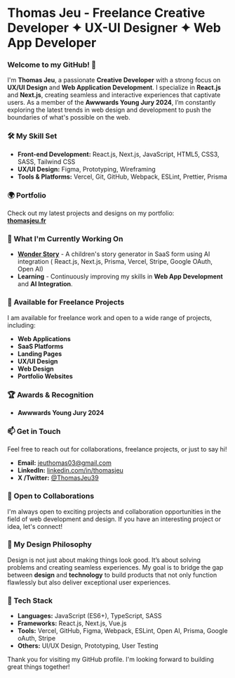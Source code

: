 # Thomas Jeu - Freelance Creative Developer ✦ UX-UI Designer ✦ Web App Developer

### Welcome to my GitHub! 👋

I'm **Thomas Jeu**, a passionate **Creative Developer** with a strong focus on **UX/UI Design** and **Web Application Development**. I specialize in **React.js** and **Next.js**, creating seamless and interactive experiences that captivate users. As a member of the **Awwwards Young Jury 2024**, I’m constantly exploring the latest trends in web design and development to push the boundaries of what's possible on the web.

### 🛠️ My Skill Set
- **Front-end Development:** React.js, Next.js, JavaScript, HTML5, CSS3, SASS, Tailwind CSS
- **UX/UI Design:** Figma, Prototyping, Wireframing
- **Tools & Platforms:** Vercel, Git, GitHub, Webpack, ESLint, Prettier, Prisma

### 🌍 Portfolio
Check out my latest projects and designs on my portfolio:  
[**thomasjeu.fr**](https://thomasjeu.fr)

### 🚀 What I'm Currently Working On
- **[Wonder Story](https://wonder-story.app)** - A children's story generator in SaaS form using AI integration ( React.js, Next.js, Prisma, Vercel, Stripe, Google OAuth, Open AI)
- **Learning** - Continuously improving my skills in **Web App Development** and **AI Integration**.

### 💼 Available for Freelance Projects
I am available for freelance work and open to a wide range of projects, including:
- **Web Applications**
- **SaaS Platforms**
- **Landing Pages**
- **UX/UI Design**
- **Web Design**
- **Portfolio Websites**

### 🏆 Awards & Recognition
- **Awwwards Young Jury 2024**

### 📫 Get in Touch
Feel free to reach out for collaborations, freelance projects, or just to say hi!
- **Email:** [jeuthomas03@gmail.com](mailto:jeuthomas03@gmail.com)
- **LinkedIn:** [linkedin.com/in/thomasjeu](https://www.linkedin.com/in/thomasjeuhttps://www.linkedin.com/in/thomasjeu/)
- **X /Twitter:** [@ThomasJeu39](https://x.com/ThomasJeu39)

### 🧠 Open to Collaborations
I'm always open to exciting projects and collaboration opportunities in the field of web development and design. If you have an interesting project or idea, let's connect!

### 🎨 My Design Philosophy
Design is not just about making things look good. It’s about solving problems and creating seamless experiences. My goal is to bridge the gap between **design** and **technology** to build products that not only function flawlessly but also deliver exceptional user experiences.

### 🔧 Tech Stack
- **Languages:** JavaScript (ES6+), TypeScript, SASS
- **Frameworks:** React.js, Next.js, Vue.js
- **Tools:** Vercel, GitHub, Figma, Webpack, ESLint, Open AI, Prisma, Google oAuth, Stripe
- **Others:** UI/UX Design, Prototyping, User Testing

Thank you for visiting my GitHub profile. I'm looking forward to building great things together!

